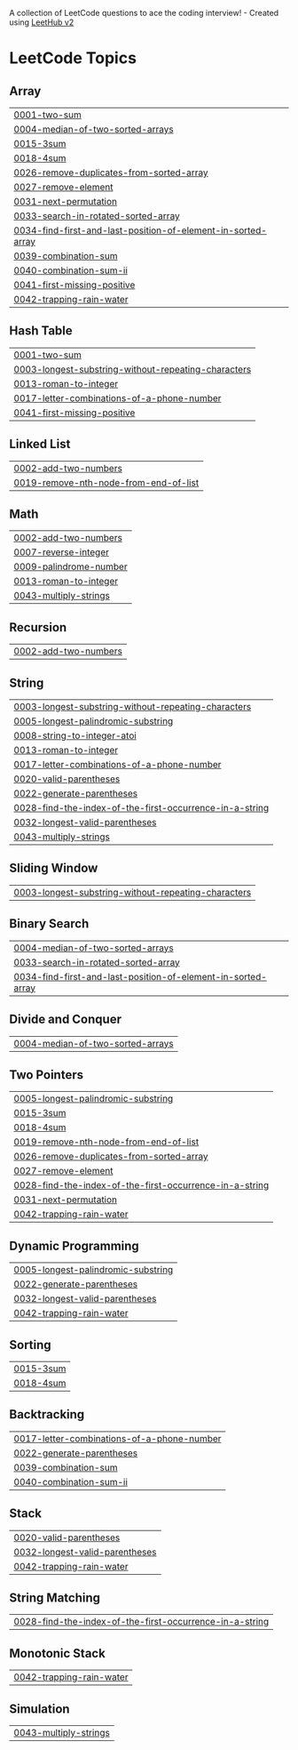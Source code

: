 A collection of LeetCode questions to ace the coding interview! - Created using [LeetHub v2](https://github.com/arunbhardwaj/LeetHub-2.0)
<!---LeetCode Topics Start-->
# LeetCode Topics
## Array
|  |
| ------- |
| [0001-two-sum](https://github.com/sherin456/leetcode/tree/master/0001-two-sum) |
| [0004-median-of-two-sorted-arrays](https://github.com/sherin456/leetcode/tree/master/0004-median-of-two-sorted-arrays) |
| [0015-3sum](https://github.com/sherin456/leetcode/tree/master/0015-3sum) |
| [0018-4sum](https://github.com/sherin456/leetcode/tree/master/0018-4sum) |
| [0026-remove-duplicates-from-sorted-array](https://github.com/sherin456/leetcode/tree/master/0026-remove-duplicates-from-sorted-array) |
| [0027-remove-element](https://github.com/sherin456/leetcode/tree/master/0027-remove-element) |
| [0031-next-permutation](https://github.com/sherin456/leetcode/tree/master/0031-next-permutation) |
| [0033-search-in-rotated-sorted-array](https://github.com/sherin456/leetcode/tree/master/0033-search-in-rotated-sorted-array) |
| [0034-find-first-and-last-position-of-element-in-sorted-array](https://github.com/sherin456/leetcode/tree/master/0034-find-first-and-last-position-of-element-in-sorted-array) |
| [0039-combination-sum](https://github.com/sherin456/leetcode/tree/master/0039-combination-sum) |
| [0040-combination-sum-ii](https://github.com/sherin456/leetcode/tree/master/0040-combination-sum-ii) |
| [0041-first-missing-positive](https://github.com/sherin456/leetcode/tree/master/0041-first-missing-positive) |
| [0042-trapping-rain-water](https://github.com/sherin456/leetcode/tree/master/0042-trapping-rain-water) |
## Hash Table
|  |
| ------- |
| [0001-two-sum](https://github.com/sherin456/leetcode/tree/master/0001-two-sum) |
| [0003-longest-substring-without-repeating-characters](https://github.com/sherin456/leetcode/tree/master/0003-longest-substring-without-repeating-characters) |
| [0013-roman-to-integer](https://github.com/sherin456/leetcode/tree/master/0013-roman-to-integer) |
| [0017-letter-combinations-of-a-phone-number](https://github.com/sherin456/leetcode/tree/master/0017-letter-combinations-of-a-phone-number) |
| [0041-first-missing-positive](https://github.com/sherin456/leetcode/tree/master/0041-first-missing-positive) |
## Linked List
|  |
| ------- |
| [0002-add-two-numbers](https://github.com/sherin456/leetcode/tree/master/0002-add-two-numbers) |
| [0019-remove-nth-node-from-end-of-list](https://github.com/sherin456/leetcode/tree/master/0019-remove-nth-node-from-end-of-list) |
## Math
|  |
| ------- |
| [0002-add-two-numbers](https://github.com/sherin456/leetcode/tree/master/0002-add-two-numbers) |
| [0007-reverse-integer](https://github.com/sherin456/leetcode/tree/master/0007-reverse-integer) |
| [0009-palindrome-number](https://github.com/sherin456/leetcode/tree/master/0009-palindrome-number) |
| [0013-roman-to-integer](https://github.com/sherin456/leetcode/tree/master/0013-roman-to-integer) |
| [0043-multiply-strings](https://github.com/sherin456/leetcode/tree/master/0043-multiply-strings) |
## Recursion
|  |
| ------- |
| [0002-add-two-numbers](https://github.com/sherin456/leetcode/tree/master/0002-add-two-numbers) |
## String
|  |
| ------- |
| [0003-longest-substring-without-repeating-characters](https://github.com/sherin456/leetcode/tree/master/0003-longest-substring-without-repeating-characters) |
| [0005-longest-palindromic-substring](https://github.com/sherin456/leetcode/tree/master/0005-longest-palindromic-substring) |
| [0008-string-to-integer-atoi](https://github.com/sherin456/leetcode/tree/master/0008-string-to-integer-atoi) |
| [0013-roman-to-integer](https://github.com/sherin456/leetcode/tree/master/0013-roman-to-integer) |
| [0017-letter-combinations-of-a-phone-number](https://github.com/sherin456/leetcode/tree/master/0017-letter-combinations-of-a-phone-number) |
| [0020-valid-parentheses](https://github.com/sherin456/leetcode/tree/master/0020-valid-parentheses) |
| [0022-generate-parentheses](https://github.com/sherin456/leetcode/tree/master/0022-generate-parentheses) |
| [0028-find-the-index-of-the-first-occurrence-in-a-string](https://github.com/sherin456/leetcode/tree/master/0028-find-the-index-of-the-first-occurrence-in-a-string) |
| [0032-longest-valid-parentheses](https://github.com/sherin456/leetcode/tree/master/0032-longest-valid-parentheses) |
| [0043-multiply-strings](https://github.com/sherin456/leetcode/tree/master/0043-multiply-strings) |
## Sliding Window
|  |
| ------- |
| [0003-longest-substring-without-repeating-characters](https://github.com/sherin456/leetcode/tree/master/0003-longest-substring-without-repeating-characters) |
## Binary Search
|  |
| ------- |
| [0004-median-of-two-sorted-arrays](https://github.com/sherin456/leetcode/tree/master/0004-median-of-two-sorted-arrays) |
| [0033-search-in-rotated-sorted-array](https://github.com/sherin456/leetcode/tree/master/0033-search-in-rotated-sorted-array) |
| [0034-find-first-and-last-position-of-element-in-sorted-array](https://github.com/sherin456/leetcode/tree/master/0034-find-first-and-last-position-of-element-in-sorted-array) |
## Divide and Conquer
|  |
| ------- |
| [0004-median-of-two-sorted-arrays](https://github.com/sherin456/leetcode/tree/master/0004-median-of-two-sorted-arrays) |
## Two Pointers
|  |
| ------- |
| [0005-longest-palindromic-substring](https://github.com/sherin456/leetcode/tree/master/0005-longest-palindromic-substring) |
| [0015-3sum](https://github.com/sherin456/leetcode/tree/master/0015-3sum) |
| [0018-4sum](https://github.com/sherin456/leetcode/tree/master/0018-4sum) |
| [0019-remove-nth-node-from-end-of-list](https://github.com/sherin456/leetcode/tree/master/0019-remove-nth-node-from-end-of-list) |
| [0026-remove-duplicates-from-sorted-array](https://github.com/sherin456/leetcode/tree/master/0026-remove-duplicates-from-sorted-array) |
| [0027-remove-element](https://github.com/sherin456/leetcode/tree/master/0027-remove-element) |
| [0028-find-the-index-of-the-first-occurrence-in-a-string](https://github.com/sherin456/leetcode/tree/master/0028-find-the-index-of-the-first-occurrence-in-a-string) |
| [0031-next-permutation](https://github.com/sherin456/leetcode/tree/master/0031-next-permutation) |
| [0042-trapping-rain-water](https://github.com/sherin456/leetcode/tree/master/0042-trapping-rain-water) |
## Dynamic Programming
|  |
| ------- |
| [0005-longest-palindromic-substring](https://github.com/sherin456/leetcode/tree/master/0005-longest-palindromic-substring) |
| [0022-generate-parentheses](https://github.com/sherin456/leetcode/tree/master/0022-generate-parentheses) |
| [0032-longest-valid-parentheses](https://github.com/sherin456/leetcode/tree/master/0032-longest-valid-parentheses) |
| [0042-trapping-rain-water](https://github.com/sherin456/leetcode/tree/master/0042-trapping-rain-water) |
## Sorting
|  |
| ------- |
| [0015-3sum](https://github.com/sherin456/leetcode/tree/master/0015-3sum) |
| [0018-4sum](https://github.com/sherin456/leetcode/tree/master/0018-4sum) |
## Backtracking
|  |
| ------- |
| [0017-letter-combinations-of-a-phone-number](https://github.com/sherin456/leetcode/tree/master/0017-letter-combinations-of-a-phone-number) |
| [0022-generate-parentheses](https://github.com/sherin456/leetcode/tree/master/0022-generate-parentheses) |
| [0039-combination-sum](https://github.com/sherin456/leetcode/tree/master/0039-combination-sum) |
| [0040-combination-sum-ii](https://github.com/sherin456/leetcode/tree/master/0040-combination-sum-ii) |
## Stack
|  |
| ------- |
| [0020-valid-parentheses](https://github.com/sherin456/leetcode/tree/master/0020-valid-parentheses) |
| [0032-longest-valid-parentheses](https://github.com/sherin456/leetcode/tree/master/0032-longest-valid-parentheses) |
| [0042-trapping-rain-water](https://github.com/sherin456/leetcode/tree/master/0042-trapping-rain-water) |
## String Matching
|  |
| ------- |
| [0028-find-the-index-of-the-first-occurrence-in-a-string](https://github.com/sherin456/leetcode/tree/master/0028-find-the-index-of-the-first-occurrence-in-a-string) |
## Monotonic Stack
|  |
| ------- |
| [0042-trapping-rain-water](https://github.com/sherin456/leetcode/tree/master/0042-trapping-rain-water) |
## Simulation
|  |
| ------- |
| [0043-multiply-strings](https://github.com/sherin456/leetcode/tree/master/0043-multiply-strings) |
<!---LeetCode Topics End-->